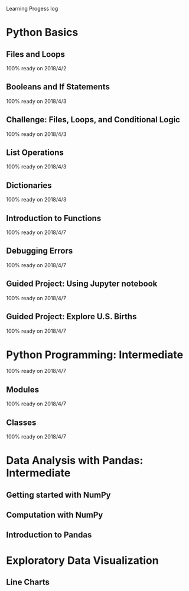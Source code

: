 Learning Progess log


# Python Basics

## Files and Loops
   100% ready on 2018/4/2

## Booleans and If Statements
   100% ready on 2018/4/3

## Challenge: Files, Loops, and Conditional Logic
   100% ready on 2018/4/3

## List Operations
   100% ready on 2018/4/3

## Dictionaries
   100% ready on 2018/4/3

## Introduction to Functions
   100% ready on 2018/4/7

## Debugging Errors
   100% ready on 2018/4/7

## Guided Project: Using Jupyter notebook
   100% ready on 2018/4/7

## Guided Project: Explore U.S. Births
   100% ready on 2018/4/7

# Python Programming: Intermediate
   100% ready on 2018/4/7

## Modules
   100% ready on 2018/4/7

## Classes
   100% ready on 2018/4/7
# Data Analysis with Pandas: Intermediate

## Getting started with NumPy

## Computation with NumPy

## Introduction to Pandas

# Exploratory Data Visualization

## Line Charts
